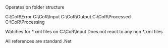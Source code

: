 Operates on folder structure 

C:\CoR\Error
C:\CoR\Input
C:\CoR\Output
C:\CoR\Processed
C:\CoR\Processing

Watches for *.xml files on C:\CoR\Input
Does not react to any non *.xml files

All references are standard .Net
